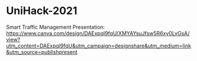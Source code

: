 # UniHack-2021
Smart Traffic Management
Presentation: https://www.canva.com/design/DAExpql9fqU/XMYAYsuJfsw5R6xy0LvGsA/view?utm_content=DAExpql9fqU&utm_campaign=designshare&utm_medium=link&utm_source=publishpresent
